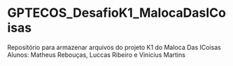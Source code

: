 # GPTECOS_DesafioK1_MalocaDasICoisas
Repositório para armazenar arquivos do projeto K1 do Maloca Das ICoisas
Alunos: Matheus Rebouças, Luccas Ribeiro e Vinicius Martins

